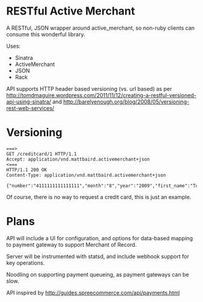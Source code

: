 RESTful Active Merchant
=======================

A RESTful, JSON wrapper around active_merchant, so non-ruby clients can consume this wonderful library.

Uses:
* Sinatra
* ActiveMerchant
* JSON
* Rack

API supports HTTP header based versioning (vs. url based) as per http://tomdmaguire.wordpress.com/2011/11/12/creating-a-restful-versioned-api-using-sinatra/ and http://barelyenough.org/blog/2008/05/versioning-rest-web-services/

Versioning
==========
```
===>
GET /creditcard/1 HTTP/1.1
Accept: application/vnd.mattbaird.activemerchant+json
<===
HTTP/1.1 200 OK
Content-Type: application/vnd.mattbaird.activemerchant+json

{"number":"4111111111111111","month":"8","year":"2009","first_name":"Tobias","last_name":"Luetke","verification_value":"123"}
```
Of course, there is no way to request a credit card, this is just an example.

Plans
=====

API will include a UI for configuration, and options for data-based mapping to payment gateway to support Merchant of Record.

Server will be instrumented with statsd, and include webhook support for key operations.

Noodling on supporting payment queueing, as payment gateways can be slow.

API inspired by http://guides.spreecommerce.com/api/payments.html
